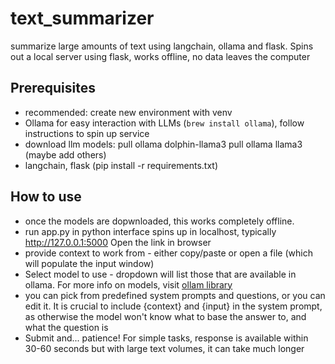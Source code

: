 # text_summarizer
summarize large amounts of text using langchain, ollama and flask. Spins out a local server using flask, works offline, no data leaves the computer

## Prerequisites

- recommended: create new environment with venv
- Ollama for easy interaction with LLMs (`brew install ollama`), follow instructions to spin up service
- download llm models:
    pull ollama dolphin-llama3
    pull ollama llama3
    (maybe add others)
- langchain, flask (pip install -r requirements.txt)

## How to use

- once the models are dopwnloaded, this works completely offline.
- run app.py in python
interface spins up in localhost, typically http://127.0.0.1:5000 
Open the link in browser
- provide context to work from - either copy/paste or open a file (which will populate the input window)
- Select model to use - dropdown will list those that are available in ollama. For more info on models, visit [ollam library](https://ollama.com/library)
- you can pick from predefined system prompts and questions, or you can edit it. It is crucial to include {context} and {input} in the system prompt, as otherwise the model won't know what to base the answer to, and what the question is
- Submit and... patience! For simple tasks, response is available within 30-60 seconds but with large text volumes, it can take much longer